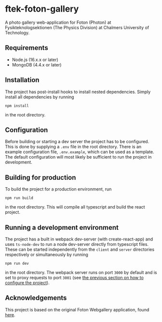 # ftek-foton-gallery
A photo gallery web-application for Foton (Photon) at Fysikteknologsektionen (The Physics Division) at Chalmers University of Technology.

## Requirements
* Node.js (16.x.x or later)
* MongoDB (4.4.x or later)

## Installation
The project has post-install hooks to install nested dependencies. Simply install all dependencies by running

    npm install

in the root directory.

## Configuration
Before building or starting a dev server the project has to be configured. This is done by supplying a `.env` file in the root directory. There is an example configuration file, `.env.example`, which can be used as a template. The default configuration will most likely be sufficient to run the project in development.

## Building for production
To build the project for a production environment, run

    npm run build

in the root directory. This will compile all typescript and build the react project.

## Running a development environment
The project has a built in webpack dev-server (with create-react-app) and uses `ts-node-dev` to run a node dev-server directly from typescript files. These can be started independently from the `client` and `server` directories respectively or simultaneously by running

    npm run dev
 
 in the root directory. The webpack server runs on port `3000` by default and is set to proxy requests to port `3001` (see [the previous section on how to configure the project](#Configuration)).

## Acknowledgements
This project is based on the original Foton Webgallery application, found [here](https://github.com/ECarlsson/foton).
  
